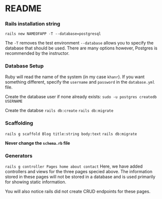 # README


### Rails installation string
`rails new NAMEOFAPP -T --database=postgresql`

The `-T` removes the test environment
`--database` allows you to specify the database that should be used. There are many options however, Postgres is recommended by the instructor.

### Database Setup
Ruby will read the name of the system (in my case `khanr`). If you want something different, specify the `username` and `password` in the `database.yml` file.

Create the database user if none already exists: `sudo -u postgres createdb USERNAME`

Create the databse
    `rails db:create`
    `rails db:migrate`

### Scaffolding
`rails g scaffold Blog title:string body:text`
`rails db:migrate`

**Never change the `schema.rb` file**

### Generators

`rails g controller Pages home about contact`
Here, we have added controllers and views for the three pages specied above. The information stored in these pages will not be stored in a database and is used primarily for showing static information.

You will also notice rails did not create CRUD endpoints for these pages.
